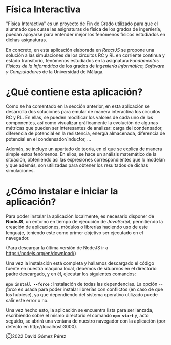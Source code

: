 # Física Interactiva

"Física Interactiva" es un proyecto de Fin de Grado utilizado para que el alumnado que curse las asignaturas de física de los grados de ingeniería, puedan apoyarse para entender mejor los fenómenos físicos estudiados en dichas asignaturas. 

En concreto, en esta aplicación elaborada en <i>ReactJS</i> se propone una solución a las simulaciones de los circuitos RC y RL en corriente continua y estado transitorio, fenómenos estudiados en la asignatura <i>Fundamentos Físicos de la Informática</i> de los grados de <i>Ingeniería Informática, Software y Computadores</i> de la Universidad de Málaga.

# ¿Qué contiene esta aplicación?
Como se ha comentado en la sección anterior, en esta aplicación se desarrolla dos soluciones para emular de manera interactiva los circuitos RC y RL. En ellas, se pueden modificar los valores de cada uno de los componentes, así como visualizar gráficamente la evolución de algunas métricas que pueden ser interesantes de analizar: carga del condensador, diferencia de potencial en la resistencia, energía almacenada, diferencia de potencial en el condensador/inductor, ...

Además, se incluye un apartado de teoría, en el que se explica de manera simple estos fenómenos. En ellos, se hace un análisis matemático de la situación, obteniendo así las expresiones correspondientes que lo modelan y que además, son utilizadas para obtener los resultados de dichas simulaciones.


# ¿Cómo instalar e iniciar la aplicación?
Para poder instalar la aplicación localmente, es necesario disponer de <strong>NodeJS</strong>, un entorno en tiempo de ejecución de <i>JavaScript</i>, permitiendo la creación de aplicaciones, módulos o librerías haciendo uso de este lenguaje, teniendo este como primer objetivo ser ejecutado en el navegador. 

(Para descargar la última versión de NodeJS ir a https://nodejs.org/en/download/)

Una vez la instalación está completa y hallamos descargado el código fuente en nuestra máquina local, debemos de situarnos en el directorio padre descargado, y en él, ejecutar los siguientes comandos:

<strong>`npm install --force`</strong> : Instalación de todas las dependencias. La opción <i>--force</i> es usada para poder instalar librerías con conflictos (en caso de que los hubiese), ya que dependiendo del sistema operativo utilizado puede salir este error o no. 

Una vez hecho esto, la aplicación se encuentra lista para ser lanzada, escribiendo sobre el mismo directorio el comando <strong> `npm start` </strong> y, acto seguido, se abrirá una ventana de nuestro navegador con la aplicación (por defecto en http://localhost:3000).

Ⓒ2022 David Gómez Pérez








